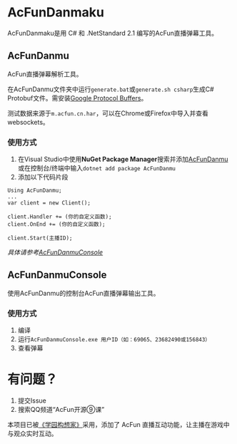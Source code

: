 # AcFunDanmaku
AcFunDanmaku是用 C# 和 .NetStandard 2.1 编写的AcFun直播弹幕工具。

## AcFunDanmu 
AcFun直播弹幕解析工具。

在AcFunDanmu文件夹中运行`generate.bat`或`generate.sh csharp`生成C# Protobuf文件。需安装[Google Protocol Buffers](https://github.com/protocolbuffers/protobuf/releases/tag/v25.0)。

测试数据来源于`m.acfun.cn.har`，可以在Chrome或Firefox中导入并查看websockets。

### 使用方式
1. 在Visual Studio中使用**NuGet Package Manager**搜索并添加[AcFunDanmu](https://www.nuget.org/packages/AcFunDanmu)或在控制台/终端中输入`dotnet add package AcFunDanmu`
2. 添加以下代码片段
```
Using AcFunDanmu;
...
var client = new Client();

client.Handler += (你的自定义函数);
client.OnEnd += (你的自定义函数);

client.Start(主播ID);
```
*具体请参考[AcFunDanmuConsole](https://github.com/wpscott/AcFunDanmaku/tree/master/AcFunDanmuConsole)*

## AcFunDanmuConsole
使用AcFunDanmu的控制台AcFun直播弹幕输出工具。
### 使用方式
1. 编译
2. 运行`AcFunDanmuConsole.exe 用户ID（如：69065、23682490或156843）`
3. 查看弹幕

# 有问题？
1. 提交Issue
2. 搜索QQ频道“AcFun开源⑨课”

本项目已被[《学园构想家》](https://store.steampowered.com/app/1937500)采用，添加了 AcFun 直播互动功能，让主播在游戏中与观众实时互动。
